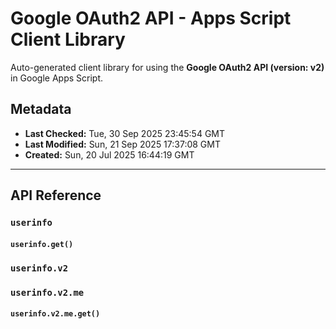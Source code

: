 # Google OAuth2 API - Apps Script Client Library

Auto-generated client library for using the **Google OAuth2 API (version: v2)** in Google Apps Script.

## Metadata

- **Last Checked:** Tue, 30 Sep 2025 23:45:54 GMT
- **Last Modified:** Sun, 21 Sep 2025 17:37:08 GMT
- **Created:** Sun, 20 Jul 2025 16:44:19 GMT



---

## API Reference

### `userinfo`

#### `userinfo.get()`

### `userinfo.v2`

### `userinfo.v2.me`

#### `userinfo.v2.me.get()`